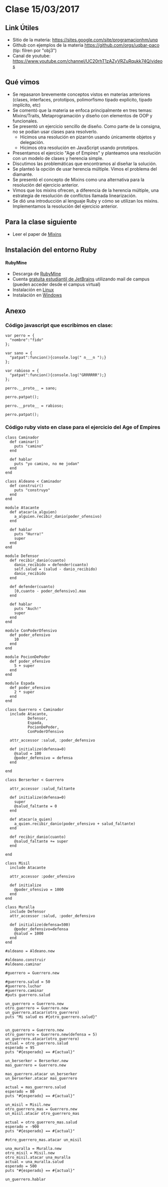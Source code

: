 # Clase 15/03/2017

## Link Útiles

 - Sitio de la materia: https://sites.google.com/site/programacionhm/unq
 - Github con ejemplos de la materia https://github.com/orgs/uqbar-paco (tip: filren por "obj3")
 - Canal de youtube: https://www.youtube.com/channel/UC20rhT1zAZyVRZuRqukk74Q/videos

## Qué vimos

 - Se repasaron brevemente conceptos vistos en materias anteriores (clases, interfaces, prototipos, polimorfismo tipado explícito, tipado implícito, etc)
 - Se comentó que la materia se enfoca principalmente en tres temas: Mixins/Traits, Metaprogramación y diseño con elementos de OOP y funcionales.
 - Se presentó un ejercicio sencillo de diseño. Como parte de la consigna, no se podían usar clases para resolverlo.
   - Hicimos una resolución en pizarrón usando únicamente objetos y delegación.
   - Hicimos otra resolución en JavaScript usando prototipos.
 - Presentamos el ejercicio "Age of Empires" y planteamos una resolución con un modelo de clases y herencia simple.
 - Discutimos las problemáticas que encontramos al diseñar la solución.
 - Se planteó la opción de usar herencia múltiple. Vimos el problema del diamante.
 - Se presentó el concepto de Mixins como una alternativa para la resolución del ejercicio anterior.
 - Vimos que los mixins ofrecen, a diferencia de la herencia múltiple, una estrategia de resolución de conflictos llamada linearización.
 - Se dió una introducción al lenguaje Ruby y cómo se utilizan los mixins. Implementamos la resolución del ejercicio anterior.

## Para la clase siguiente

 - Leer el paper de [Mixins](https://d8a0dde1-a-62cb3a1a-s-sites.googlegroups.com/site/programacionhm/conceptos/mixins/Paper%20-%20Bracha%2C%20Cook%20-%20Mixin-Based%20Inheritance.pdf?attachauth=ANoY7cqbcrZ3pmTTzR7PWq9dJQqoJERPbWgsN1HOkIl5vHo7Z8YFAS2khfzq3v-M8rHTsGGl9NT4LW87Z6evHTc_1g7oCfGw0SQG_VyjVZtyIC5utmPvI-c10Y_l2tTCfNxxkckw9OGDFJt9nARVAhUTfHSp9RulcrVxCfAncjES63FC6XTzuVtUp-DQXtKJac-fzFcpxaFApQmwFkGI2gAXF9JdZpSie6ov4LlGtDjEGcP-nkNzeHvAGo45sMNnJxncfTUK9ndQDLiSXIeWjlq-7FKr5sYK8mpfYlUKNQBI7oatfpkUHHA%3D&attredirects=0)

## Instalación del entorno Ruby

#### RubyMine
 
 - Descarga de [RubyMine](https://www.jetbrains.com/ruby/)
 - Cuenta [gratuita estudiantil de JetBrains](https://www.jetbrains.com/student/) utilizando mail de campus (pueden acceder desde el campus virtual)
 - Instalación en [Linux](https://www.youtube.com/watch?v=OyLoonEjfDY)
 - Instalación en [Windows](https://www.youtube.com/watch?v=Y0G9hScWgAs)
 
 ## Anexo
 
 ### Código javascript que escribimos en clase:

```
var perro = {
  "nombre":"fido"
};

var sano = {
  "patpat":funcion(){console.log(" n___n ");}
};

var rabioso = {
  "patpat":funcion(){console.log("GRRRRRR");}
};

perro.__proto__ = sano;

perro.patpat();

perro.__proto__ = rabioso;

perro.patpat();

```

### Código ruby visto en clase para el ejercicio del Age of Empires

```
class Caminador
  def caminar()
    puts "camino"
  end

  def hablar
    puts "yo camino, no me jodan"
  end
end

class Aldeano < Caminador
  def construir()
    puts "construyo"
  end
end

module Atacante
  def atacar(a_alguien)
    a_alguien.recibir_danio(poder_ofensivo)
  end

  def hablar
    puts "Hurra!"
    super
  end
end

module Defensor
  def recibir_danio(cuanto)
    danio_recibido = defender(cuanto)
    self.salud = (salud - danio_recibido)
    danio_recibido
  end

  def defender(cuanto)
    [0,cuanto - poder_defensivo].max
  end

  def hablar
    puts "Auch!"
    super
  end
end

module ConPoderOfensivo
  def poder_ofensivo
    10
  end
end

module PocionDePoder
  def poder_ofensivo
    5 + super
  end
end

module Espada
  def poder_ofensivo
    2 * super
  end
end

class Guerrero < Caminador
  include Atacante,
          Defensor,
          Espada,
          PocionDePoder,
          ConPoderOfensivo

  attr_accessor :salud, :poder_defensivo

  def initialize(defensa=0)
    @salud = 100
    @poder_defensivo = defensa
  end

end

class Berserker < Guerrero

  attr_accessor :salud_faltante

  def initialize(defensa=0)
    super
    @salud_faltante = 0
  end

  def atacar(a_quien)
    a_quien.recibir_danio(poder_ofensivo + salud_faltante)
  end

  def recibir_danio(cuanto)
    @salud_faltante += super
  end

end

class Misil
  include Atacante

  attr_accessor :poder_ofensivo

  def initialize
    @poder_ofensivo = 1000
  end
end

class Muralla
  include Defensor
  attr_accessor :salud, :poder_defensivo

  def initialize(defensa=500)
    @poder_defensivo=defensa
    @salud = 1000
  end
end

#aldeano = Aldeano.new

#aldeano.construir
#aldeano.caminar

#guerrero = Guerrero.new

#guerrero.salud = 50
#guerrero.luchar
#guerrero.caminar
#puts guerrero.salud

un_guerrero = Guerrero.new
otro_guerrero = Guerrero.new
un_guerrero.atacar(otro_guerrero)
puts "Mi salud es #{otro_guerrero.salud}"


un_guerrero = Guerrero.new
otro_guerrero = Guerrero.new(defensa = 5)
un_guerrero.atacar(otro_guerrero)
actual = otro_guerrero.salud
esperado = 95
puts "#{esperado} == #{actual}"

un_berserker = Berserker.new
mas_guerrero = Guerrero.new

mas_guerrero.atacar un_berserker
un_berserker.atacar mas_guerrero

actual = mas_guerrero.salud
esperado = 80
puts "#{esperado} == #{actual}"

un_misil = Misil.new
otro_guerrero_mas = Guerrero.new
un_misil.atacar otro_guerrero_mas

actual = otro_guerrero_mas.salud
esperado = -900
puts "#{esperado} == #{actual}"

#otro_guerrero_mas.atacar un_misil

una_muralla = Muralla.new
otro_misil = Misil.new
otro_misil.atacar una_muralla
actual = una_muralla.salud
esperado = 500
puts "#{esperado} == #{actual}"

un_guerrero.hablar
```
